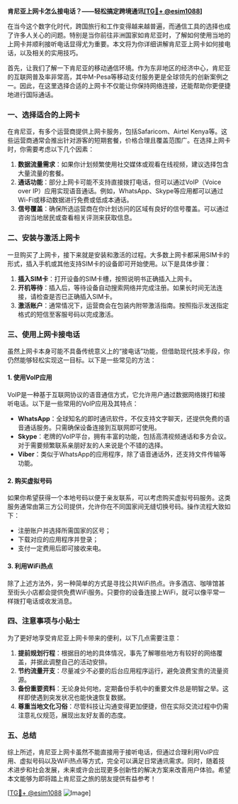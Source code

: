 **肯尼亚上网卡怎么接电话？——轻松搞定跨境通讯[[TG💪+ @esim1088](https://t.me/s/esim1088)]**

在当今这个数字化时代，跨国旅行和工作变得越来越普遍，而通信工具的选择也成了许多人关心的问题。特别是当你前往非洲国家如肯尼亚时，了解如何使用当地的上网卡并顺利接听电话显得尤为重要。本文将为你详细讲解肯尼亚上网卡如何接电话，以及相关的实用技巧。

首先，让我们了解一下肯尼亚的移动通信环境。作为东非地区的经济中心，肯尼亚的互联网普及率非常高，其中M-Pesa等移动支付服务更是全球领先的创新案例之一。因此，在这里选择合适的上网卡不仅能让你保持网络连接，还能帮助你更便捷地进行国际通话。

### **一、选择适合的上网卡**

在肯尼亚，有多个运营商提供上网卡服务，包括Safaricom、Airtel Kenya等。这些运营商通常会推出针对游客的短期套餐，价格合理且覆盖范围广。在选择上网卡时，你需要考虑以下几个因素：

1. **数据流量需求**：如果你计划频繁使用社交媒体或观看在线视频，建议选择包含大量流量的套餐。
2. **通话功能**：部分上网卡可能不支持直接拨打电话，但可以通过VoIP（Voice over IP）应用实现语音通话。例如，WhatsApp、Skype等应用都可以通过Wi-Fi或移动数据进行免费或低成本通话。
3. **信号覆盖**：确保所选运营商在你计划访问的区域有良好的信号覆盖。可以通过咨询当地居民或查看相关评测来获取信息。

### **二、安装与激活上网卡**

一旦购买了上网卡，接下来就是安装和激活的过程。大多数上网卡都采用SIM卡的形式，插入手机或其他支持SIM卡的设备即可开始使用。以下是具体步骤：

1. **插入SIM卡**：打开设备的SIM卡槽，按照说明书正确插入上网卡。
2. **开机等待**：插入后，等待设备自动搜索网络并完成注册。如果长时间无法连接，请检查是否已正确插入SIM卡。
3. **激活账户**：通常情况下，运营商会在包装内附带激活指南。按照指示发送指定格式的短信至客服号码以完成激活。

### **三、使用上网卡接电话**

虽然上网卡本身可能不具备传统意义上的“接电话”功能，但借助现代技术手段，你仍然能够轻松实现这一目标。以下是一些常见的方法：

#### **1. 使用VoIP应用**
VoIP是一种基于互联网协议的语音通信方式，它允许用户通过数据网络拨打和接听电话。以下是一些常用的VoIP应用及其特点：
- **WhatsApp**：全球知名的即时通讯软件，不仅支持文字聊天，还提供免费的语音通话服务。只需确保设备连接到互联网即可使用。
- **Skype**：老牌的VoIP平台，拥有丰富的功能，包括高清视频通话和多方会议。对于需要频繁联系亲朋好友的人来说是个不错的选择。
- **Viber**：类似于WhatsApp的应用程序，除了语音通话外，还支持文件传输等功能。

#### **2. 购买虚拟号码**
如果你希望获得一个本地号码以便于亲友联系，可以考虑购买虚拟号码服务。这类服务通常由第三方公司提供，允许你在不同国家间无缝切换号码。操作流程大致如下：
- 注册账户并选择所需国家的区号；
- 下载对应的应用程序并登录；
- 支付一定费用后即可接收来电。

#### **3. 利用WiFi热点**
除了上述方法外，另一种简单的方式是寻找公共WiFi热点。许多酒店、咖啡馆甚至街头小店都会提供免费WiFi服务。只要你的设备连接上WiFi，就可以像平常一样拨打电话或收发消息。

### **四、注意事项与小贴士**

为了更好地享受肯尼亚上网卡带来的便利，以下几点需要注意：

1. **提前规划行程**：根据目的地的具体情况，事先了解哪些地方有较好的网络覆盖，并据此调整自己的活动安排。
2. **节约流量开支**：尽量减少不必要的后台应用程序运行，避免浪费宝贵的流量资源。
3. **备份重要资料**：无论身处何地，定期备份手机中的重要文件总是明智之举。这样即使遇到突发状况也能快速恢复数据。
4. **尊重当地文化习俗**：尽管科技让沟通变得更加便捷，但在实际交流过程中仍需注意礼仪规范，展现出友好友善的态度。

### **五、总结**

综上所述，肯尼亚上网卡虽然不能直接用于接听电话，但通过合理利用VoIP应用、虚拟号码以及WiFi热点等方式，完全可以满足日常通讯需求。同时，随着技术进步和社会发展，未来或许会出现更多创新性的解决方案来改善用户体验。希望本文能够为即将踏上肯尼亚之旅的朋友提供有益参考！

[[TG💪+ @esim1088](https://t.me/s/esim1088) ![Image](https://i.postimg.cc/4NQfJmqS/Snipaste-2025-05-13-00-14-12.png)]